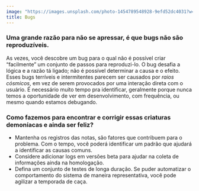 ```yaml
---
image: "https://images.unsplash.com/photo-1454789548928-9efd52dc4031?w=500&auto=format&fit=crop&q=60&ixlib=rb-4.0.3&ixid=M3wxMjA3fDB8MHxjb2xsZWN0aW9uLXBhZ2V8OXwyTWptbWlzV0JQTXx8ZW58MHx8fHx8"
title: Bugs
---
```


### Uma grande razão para não se apressar, é que bugs não são reproduzíveis.

As vezes, você descobre um bug para o qual não é possível criar “facilmente” um conjunto de passos para reproduzi-lo. O bug desafia a lógica e a razão tá ligado; não é possível determinar a causa e o efeito. Esses bugs terríveis e intermitentes parecem ser causados por _raios cósmicos_, em vez de serem provocados por uma interação direta com o usuário. É necessário muito tempo pra identificar, geralmente porque nunca temos a oportunidade de ver em desenvolvimento, com frequência, ou mesmo quando estamos debugando.

### Como fazemos para encontrar e corrigir essas criaturas demoníacas e ainda ser feliz?

- Mantenha os registros das notas, são fatores que contribuem para o problema. Com o tempo, você poderá identificar um padrão que ajudará a identificar as causas comuns.
- Considere adicionar logs em versões beta para ajudar na coleta de informações ainda na homologação.
- Defina um conjunto de testes de longa duração. Se puder automatizar o comportamento do sistema de maneira representativa, você pode agilizar a temporada de caça.
